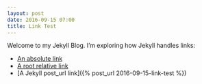 ```yaml
---
layout: post
date: 2016-09-15 07:00
title: Link Test
---
```


Welcome to my Jekyll Blog. I’m exploring how Jekyll handles links:
* [An absolute link](http://203.0.113.0:4000/about/)
* [A root relative link](/jekyll/update/welcome-to-jekyll/)
* [A Jekyll post_url link]({% post_url 2016-09-15-link-test %})
